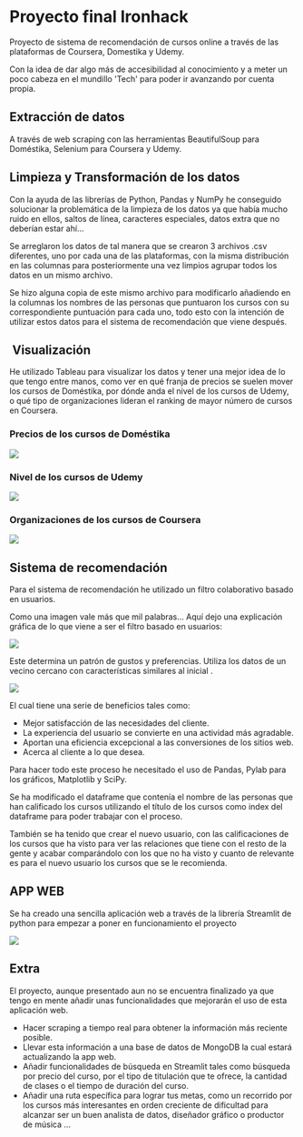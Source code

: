 
# Proyecto final Ironhack

Proyecto de sistema de recomendación de cursos online a través de las plataformas de Coursera, Domestika y Udemy.

Con la idea de dar algo más de accesibilidad al conocimiento y a meter un poco cabeza en el mundillo 'Tech' para poder ir avanzando por cuenta propia.




## Extracción de datos

A través de web scraping con las herramientas BeautifulSoup para Doméstika, Selenium para Coursera y Udemy.

## Limpieza y Transformación de los datos

Con la ayuda de las librerías de Python, Pandas y NumPy he conseguido solucionar la problemática de la limpieza de los datos ya que había mucho ruido en ellos, saltos de línea, caracteres especiales, datos extra que no deberían estar ahí...

Se arreglaron los datos de tal manera que se crearon 3 archivos .csv diferentes, uno por cada una de las plataformas, con la misma distribución en las columnas para posteriormente una vez limpios agrupar todos los datos en un mismo archivo.

Se hizo alguna copia de este mismo archivo para modificarlo añadiendo en la columnas los nombres de las personas que puntuaron los cursos con su correspondiente puntuación para cada uno, todo esto con la intención de utilizar estos datos para el sistema de recomendación que viene después.

##  Visualización

He utilizado Tableau para visualizar los datos y tener una mejor idea de lo que tengo entre manos, como ver en qué franja de precios se suelen mover los cursos de Doméstika, por dónde anda el nivel de los cursos de Udemy, o qué tipo de organizaciones lideran el ranking de mayor número de cursos en Coursera.


### Precios de los cursos de Doméstika

![](/ProyectoFinal/image/1.png)

### Nivel de los cursos de Udemy

![](/ProyectoFinal/image/2.png)

### Organizaciones de los cursos de Coursera

![](/ProyectoFinal/image/3.png)

## Sistema de recomendación
Para el sistema de recomendación he utilizado un filtro colaborativo basado en usuarios.

Como una imagen vale más que mil palabras... Aquí dejo una explicación gráfica de lo que viene a ser el filtro basado en usuarios:

![](/ProyectoFinal/image/5.png)

Este determina un patrón de gustos y preferencias.
Utiliza los datos de un vecino cercano con características similares al inicial .

![](/ProyectoFinal/image/4.png)

El cual tiene una serie de beneficios tales como:

- Mejor satisfacción de las necesidades del cliente.
- La experiencia del usuario se convierte en una actividad más  agradable.
- Aportan una eficiencia excepcional a las conversiones de los sitios web.
- Acerca al cliente a lo que desea.

Para hacer todo este proceso he necesitado el uso de Pandas, Pylab para los gráficos, Matplotlib y SciPy.

Se ha modificado el dataframe que contenía el nombre de las personas que han calificado los cursos utilizando el título de los cursos como index del dataframe para poder trabajar con el proceso.

También se ha tenido que crear el nuevo usuario, con las calificaciones de los cursos que ha visto para ver las relaciones que tiene con el resto de la gente y acabar comparándolo con los que no ha visto y cuanto de relevante es para el nuevo usuario los cursos que se le recomienda.

## APP WEB 
Se ha creado una sencilla aplicación web a través de la librería Streamlit de python para empezar a poner en funcionamiento el proyecto 

![](/ProyectoFinal/image/6.png)

## Extra

El proyecto, aunque presentado aun no se encuentra finalizado ya que tengo en mente añadir unas funcionalidades que mejorarán el uso de esta aplicación web.

- Hacer scraping a tiempo real para obtener la información más reciente posible.
- Llevar esta información a una base de datos de MongoDB la cual estará actualizando la app web.
- Añadir funcionalidades de búsqueda en Streamlit tales como búsqueda por precio del curso, por el tipo de titulación que te ofrece, la cantidad de clases o el tiempo de duración del curso.
- Añadir una ruta específica para lograr tus metas, como un recorrido por los cursos más interesantes en orden creciente de dificultad para alcanzar ser un buen analista de datos, diseñador gráfico o productor de música ... 
